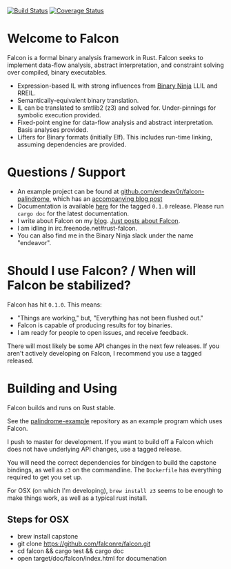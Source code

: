 [![Build Status](https://travis-ci.org/falconre/falcon.svg?branch=master)](https://travis-ci.org/falconre/falcon)
[![Coverage Status](https://coveralls.io/repos/github/falconre/falcon/badge.svg)](https://coveralls.io/github/falconre/falcon)

# Welcome to Falcon

Falcon is a formal binary analysis framework in Rust. Falcon seeks to implement data-flow analysis, abstract interpretation, and constraint solving over compiled, binary executables.

* Expression-based IL with strong influences from [Binary Ninja](https://binary.ninja) LLIL and RREIL.
* Semantically-equivalent binary translation.
* IL can be translated to smtlib2 (z3) and solved for. Under-pinnings for symbolic execution provided.
* Fixed-point engine for data-flow analysis and abstract interpretation. Basis analyses provided.
* Lifters for Binary formats (initially Elf). This includes run-time linking, assuming dependencies are provided.

# Questions / Support

* An example project can be found at [github.com/endeav0r/falcon-palindrome](https://github.com/endeav0r/falcon-palindrome), which has an [accompanying blog post](http://reversing.io/posts/2017-08-12/)
* Documentation is available [here](https://files.reversing.io/falcon-docs/0.1.0/falcon/) for the tagged `0.1.0` release. Please run `cargo doc` for the latest documentation.
* I write about Falcon on my [blog](http://reversing.io/). [Just posts about Falcon](http://reversing.io/tags/falcon/).
* I am idling in irc.freenode.net#rust-falcon.
* You can also find me in the Binary Ninja slack under the name "endeavor".

# Should I use Falcon? / When will Falcon be stabilized?

Falcon has hit `0.1.0`. This means:

* "Things are working," but, "Everything has not been flushed out."
* Falcon is capable of producing results for toy binaries.
* I am ready for people to open issues, and receive feedback.

There will most likely be some API changes in the next few releases. If you aren't actively developing on Falcon, I recommend you use a tagged released.

# Building and Using

Falcon builds and runs on Rust stable.

See the [palindrome-example](https://github.com/endeav0r/falcon-palindrome) repository as an example program which uses Falcon.

I push to master for development. If you want to build off a Falcon which does not have underlying API changes, use a tagged release.

You will need the correct dependencies for bindgen to build the capstone bindings, as well as `z3` on the commandline. The `Dockerfile` has everything required to get you set up.

For OSX (on which I'm developing), `brew install z3` seems to be enough to make things work, as well as a typical rust install.

## Steps for OSX
* brew install capstone
* git clone https://github.com/falconre/falcon.git 
* cd falcon && cargo test && cargo doc
* open target/doc/falcon/index.html for documenation 
